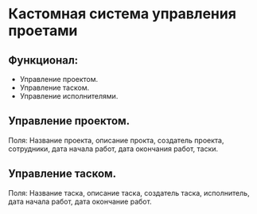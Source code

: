 # Кастомная система управления проетами

## Функционал:
- Управление проектом.
- Управление таском.
- Управление исполнителями.

## Управление проектом.
Поля: Название проекта, описание прокта, создатель проекта, сотрудники, дата начала работ, дата окончания работ, таски.

## Управление таском.
Поля: Название таска, описание таска, создатель таска, исполнитель, дата начала работ, дата окончание работ.